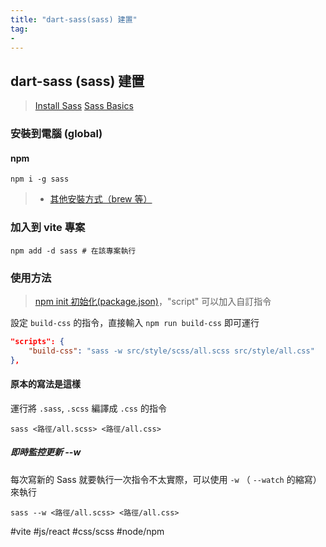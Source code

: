 ```yaml
---
title: "dart-sass(sass) 建置"
tag: 
- 
---
```

## dart-sass (sass) 建置

>[Install Sass](https://sass-lang.com/install)
>[Sass Basics](https://sass-lang.com/guide)

###  安裝到電腦 (global)
#### npm
```shell
npm i -g sass
```
>- [其他安裝方式（brew 等）](React/環境/Vite/其他安裝方式（brew%20等）.md)

### 加入到 vite 專案

```shell
npm add -d sass # 在該專案執行
```

### 使用方法
>[npm init 初始化(package.json)](後端/Node.js/模組/npm/指令/npm%20init%20初始化(package.json).md)，"script" 可以加入自訂指令

設定 `build-css` 的指令，直接輸入 `npm run build-css` 即可運行
```json
"scripts": {
	"build-css": "sass -w src/style/scss/all.scss src/style/all.css"
},
```


#### 原本的寫法是這樣
運行將 `.sass`, `.scss` 編譯成 `.css` 的指令
```shell
sass <路徑/all.scss> <路徑/all.css>
```

##### 即時監控更新 --w
每次寫新的 Sass 就要執行一次指令不太實際，可以使用 `-w` （ `--watch` 的縮寫）來執行 
```shell
sass --w <路徑/all.scss> <路徑/all.css>
```




#vite #js/react #css/scss #node/npm 